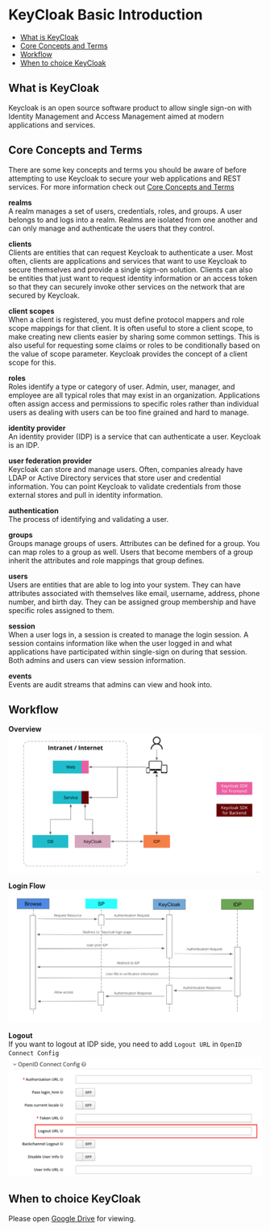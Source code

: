 # KeyCloak Basic Introduction

- [What is KeyCloak](#what-is-keycloak)
- [Core Concepts and Terms](#core-concepts-and-terms)
- [Workflow](#workflow)
- [When to choice KeyCloak](#when-to-choice-keycloak)


## What is KeyCloak

Keycloak is an open source software product to allow single sign-on with Identity Management and Access Management aimed at modern applications and services.


## Core Concepts and Terms

There are some key concepts and terms you should be aware of before attempting to use Keycloak to secure your web applications and REST services. For more information check out [Core Concepts and Terms
](https://www.keycloak.org/docs/latest/server_admin/index.html#core-concepts-and-terms)

**realms**\
A realm manages a set of users, credentials, roles, and groups. A user belongs to and logs into a realm. Realms are isolated from one another and can only manage and authenticate the users that they control.

**clients**\
Clients are entities that can request Keycloak to authenticate a user. Most often, clients are applications and services that want to use Keycloak to secure themselves and provide a single sign-on solution. Clients can also be entities that just want to request identity information or an access token so that they can securely invoke other services on the network that are secured by Keycloak.

**client scopes**\
When a client is registered, you must define protocol mappers and role scope mappings for that client. It is often useful to store a client scope, to make creating new clients easier by sharing some common settings. This is also useful for requesting some claims or roles to be conditionally based on the value of scope parameter. Keycloak provides the concept of a client scope for this.

**roles**\
Roles identify a type or category of user. Admin, user, manager, and employee are all typical roles that may exist in an organization. Applications often assign access and permissions to specific roles rather than individual users as dealing with users can be too fine grained and hard to manage.

**identity provider**\
An identity provider (IDP) is a service that can authenticate a user. Keycloak is an IDP.

**user federation provider**\
Keycloak can store and manage users. Often, companies already have LDAP or Active Directory services that store user and credential information. You can point Keycloak to validate credentials from those external stores and pull in identity information.

**authentication**\
The process of identifying and validating a user.

**groups**\
Groups manage groups of users. Attributes can be defined for a group. You can map roles to a group as well. Users that become members of a group inherit the attributes and role mappings that group defines.

**users**\
Users are entities that are able to log into your system. They can have attributes associated with themselves like email, username, address, phone number, and birth day. They can be assigned group membership and have specific roles assigned to them.

**session**\
When a user logs in, a session is created to manage the login session. A session contains information like when the user logged in and what applications have participated within single-sign on during that session. Both admins and users can view session information.

**events**\
Events are audit streams that admins can view and hook into.


## Workflow

**Overview**\
![Keycloak Overview](/images/keycloak_overview.png)

**Login Flow**\
![Login Flow](/images/login_flow.png)

**Logout**\
If you want to logout at IDP side, you need to add `Logout URL` in `OpenID Connect Config`\
![Logout Config](/images/logout_config.png)


## When to choice KeyCloak

Please open [Google Drive](https://docs.google.com/presentation/d/1JNm5N8vuZvIMBCw3dVIunlKrXK7HhawMI5VDVyMf1cY/edit#slide=id.g8c4364af2a_2_0) for viewing.